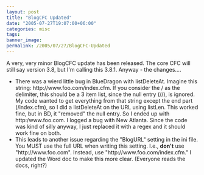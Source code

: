 ```yaml
---
layout: post
title: "BlogCFC Updated"
date: "2005-07-27T19:07:00+06:00"
categories: misc 
tags: 
banner_image: 
permalink: /2005/07/27/BlogCFC-Updated
---
```


A very, very minor BlogCFC update has been released. The core CFC will still say version 3.8, but I'm calling this 3.8.1. Anyway - the changes....

<ul>
<li>There was a wierd little bug in BlueDragon with listDeleteAt. Imagine this string: http://www.foo.com/index.cfm. If you consider the / as the delimiter, this should be a 3 item list, since the null entry (//), is ignored. My code wanted to get everything from that string except the end part (/index.cfm), so I did a listDeleteAt on the URL using listLen. This worked fine, but in BD, it "removed" the null entry. So I ended up with http:/www.foo.com. I logged a bug with New Atlanta. Since the code was kind of silly anyway, I just replaced it with a regex and it should work fine on both.
<li>This leads to another issue regarding the "BlogURL" setting in the ini file. You MUST use the full URL when writing this setting. I.e., <b>don't</b> use "http://www.foo.com". Instead, use "http://www.foo.com/index.cfm." I updated the Word doc to make this more clear. (Everyone reads the docs, right?)
</ul>